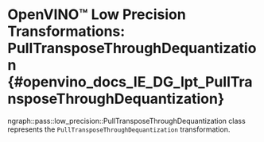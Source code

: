 # OpenVINO™ Low Precision Transformations: PullTransposeThroughDequantization {#openvino_docs_IE_DG_lpt_PullTransposeThroughDequantization}

ngraph::pass::low_precision::PullTransposeThroughDequantization class represents the `PullTransposeThroughDequantization` transformation.
